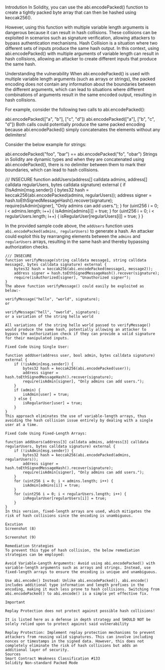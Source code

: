 Introdution
In Solidity, you can use the abi.encodePacked() function to create a tightly packed byte array that can then be hashed using keccak256().

However, using this function with multiple variable length arguments is dangerous because it can result in hash collisions. These collisions can be exploited in scenarios such as signature verification, allowing attackers to bypass authentication mechanisms. Hash Collision is a situation where two different sets of inputs produce the same hash output. In this context, using abi.encodePacked() with multiple arguments of variable length can result in hash collisions, allowing an attacker to create different inputs that produce the same hash.

Understanding the vulnerability
When abi.encodePacked() is used with multiple variable length arguments (such as arrays or strings), the packed encoding does not contain any information about the boundaries between the different arguments, which can lead to situations where different combinations of arguments result in the same encoded output, resulting in hash collisions.

For example, consider the following two calls to abi.encodePacked():

abi.encodePacked(["a", "b"], ["c", "d"])
abi.encodePacked(["a"], ["b", "c", "d"])
Both calls could potentially produce the same packed encoding because abi.encodePacked() simply concatenates the elements without any delimiters!

Consider the below example for strings:

abi.encodePacked("foo", "bar") == abi.encodePacked("fo", "obar")
Strings in Solidity are dynamic types and when they are concatenated using abi.encodePacked(), there is no delimiter between them to mark their boundaries, which can lead to hash collisions.

/// INSECURE function addUsers(address[] calldata admins, address[] calldata regularUsers, bytes calldata signature) external { if (!isAdmin[msg.sender]) { bytes32 hash = keccak256(abi.encodePacked(admins, regularUsers)); address signer = hash.toEthSignedMessageHash().recover(signature); require(isAdmin[signer], "Only admins can add users."); } for (uint256 i = 0; i < admins.length; i++) { isAdmin[admins[i]] = true; } for (uint256 i = 0; i < regularUsers.length; i++) { isRegularUser[regularUsers[i]] = true; } }


In the provided sample code above, the `addUsers` function uses `abi.encodePacked(admins, regularUsers)` to generate a hash. An attacker could exploit this by rearranging elements between the `admins` and `regularUsers` arrays, resulting in the same hash and thereby bypassing authorization checks.

```solidity
/// INSECURE
function verifyMessage(string calldata message1, string calldata message2, bytes calldata signature) external {
    bytes32 hash = keccak256(abi.encodePacked(message1, message2));
    address signer = hash.toEthSignedMessageHash().recover(signature);
    require(isAuthorized[signer], "Unauthorized signer");
}
The above function verifyMessage() could easily be exploited as below:-

verifyMessage("hello", "world", signature);
or

verifyMessage("hell", "oworld", signature);
or a variation of the string hello world

All variations of the string hello world passed to verifyMessage() would produce the same hash, potentially allowing an attacker to bypass the authorization check if they can provide a valid signature for their manipulated inputs.

Fixed Code Using Single User:

function addUser(address user, bool admin, bytes calldata signature) external {
    if (!isAdmin[msg.sender]) {
        bytes32 hash = keccak256(abi.encodePacked(user));
        address signer = hash.toEthSignedMessageHash().recover(signature);
        require(isAdmin[signer], "Only admins can add users.");
    }
    if (admin) {
        isAdmin[user] = true;
    } else {
        isRegularUser[user] = true;
    }
}
This approach eliminates the use of variable-length arrays, thus avoiding the hash collision issue entirely by dealing with a single user at a time.

Fixed Code Using Fixed-Length Arrays:

function addUsers(address[3] calldata admins, address[3] calldata regularUsers, bytes calldata signature) external {
    if (!isAdmin[msg.sender]) {
        bytes32 hash = keccak256(abi.encodePacked(admins, regularUsers));
        address signer = hash.toEthSignedMessageHash().recover(signature);
        require(isAdmin[signer], "Only admins can add users.");
    }
    for (uint256 i = 0; i < admins.length; i++) {
        isAdmin[admins[i]] = true;
    }
    for (uint256 i = 0; i < regularUsers.length; i++) {
        isRegularUser[regularUsers[i]] = true;
    }
}
In this version, fixed-length arrays are used, which mitigates the risk of hash collisions since the encoding is unambiguous.

Excution
Screenshot (8)

Screenshot (9)

Remediation Strategies
To prevent this type of hash collision, the below remediation strategies can be employed:

Avoid Variable-Length Arguments: Avoid using abi.encodePacked() with variable-length arguments such as arrays and strings. Instead, use fixed-length arrays to ensure the encoding is unique and unambiguous.

Use abi.encode() Instead: Unlike abi.encodePacked(), abi.encode() includes additional type information and length prefixes in the encoding, making it much less prone to hash collisions. Switching from abi.encodePacked() to abi.encode() is a simple yet effective fix.

Important

Replay Protection does not protect against possible hash collisions!

It is listed here as a defense in depth strategy and SHOULD NOT be solely relied upon to protect against said vulnerability

Replay Protection: Implement replay protection mechanisms to prevent attackers from reusing valid signatures. This can involve including nonces or timestamps in the signed data. However, this does not completely eliminate the risk of hash collisions but adds an additional layer of security.
Sources
Smart Contract Weakness Classification #133
Solidity Non-standard Packed Mode
